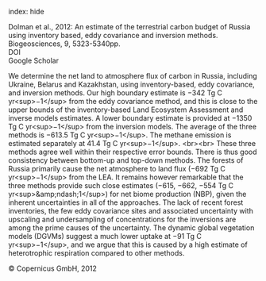 index: hide

<div class="Citation">

  <div class="Citation-body">
    <div class="Citation-text">Dolman et al., 2012: An estimate of the terrestrial carbon budget of Russia using inventory based, eddy covariance and inversion methods. <span class="Article-journal">Biogeosciences, </span><span class="Article-volume">9, </span>5323-5340pp.</div>
    <div class="Citation-links">
      <div class="CitationLink" data-href="https://doi.org/10.5194/bg-9-5323-2012">
        <div class="CitationLink-icon CitationLink-Doi"></div>
        <div class="CitationLink-text">DOI</div>
      </div>
      <div class="CitationLink" data-href="https://scholar.google.com/scholar?q=10.5194/bg-9-5323-2012">
        <div class="CitationLink-icon CitationLink-Scholar"></div>
        <div class="CitationLink-text">Google Scholar</div>
      </div>
    </div>
  </div>
</div>

We determine the net land to atmosphere flux of carbon in Russia, including Ukraine, Belarus and Kazakhstan, using inventory-based, eddy covariance, and inversion methods. Our high boundary estimate is −342 Tg C yr&lt;sup&gt;−1&lt;/sup&gt; from the eddy covariance method, and this is close to the upper bounds of the inventory-based Land Ecosystem Assessment and inverse models estimates. A lower boundary estimate is provided at −1350 Tg C yr&lt;sup&gt;−1&lt;/sup&gt; from the inversion models. The average of the three methods is −613.5 Tg C yr&lt;sup&gt;−1&lt;/sup&gt;. The methane emission is estimated separately at 41.4 Tg C yr&lt;sup&gt;−1&lt;/sup&gt;. &lt;br&gt;&lt;br&gt; These three methods agree well within their respective error bounds. There is thus good consistency between bottom-up and top-down methods. The forests of Russia primarily cause the net atmosphere to land flux (−692 Tg C yr&lt;sup&gt;−1&lt;/sup&gt; from the LEA. It remains however remarkable that the three methods provide such close estimates (−615, −662, −554 Tg C yr&lt;sup&gt;&amp;amp;ndash;1&lt;/sup&gt;) for net biome production (NBP), given the inherent uncertainties in all of the approaches. The lack of recent forest inventories, the few eddy covariance sites and associated uncertainty with upscaling and undersampling of concentrations for the inversions are among the prime causes of the uncertainty. The dynamic global vegetation models (DGVMs) suggest a much lower uptake at −91 Tg C yr&lt;sup&gt;−1&lt;/sup&gt;, and we argue that this is caused by a high estimate of heterotrophic respiration compared to other methods.

<div class="Citation-copy">
&copy; Copernicus GmbH, 2012
</div>